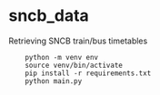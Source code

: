 # sncb_data
Retrieving SNCB train/bus timetables 

``` cli
    python -m venv env
    source venv/bin/activate
    pip install -r requirements.txt
    python main.py
```